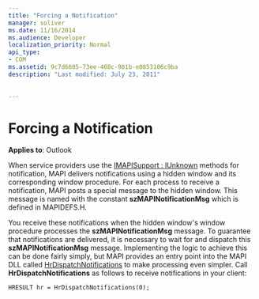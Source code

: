```yaml
---
title: "Forcing a Notification"
manager: soliver
ms.date: 11/16/2014
ms.audience: Developer
localization_priority: Normal
api_type:
- COM
ms.assetid: 9c7d6605-73ee-468c-981b-e0853106c9ba
description: "Last modified: July 23, 2011"
 
 
---
```


# Forcing a Notification

  
  
**Applies to**: Outlook 
  
When service providers use the [IMAPISupport : IUnknown](imapisupportiunknown.md) methods for notification, MAPI delivers notifications using a hidden window and its corresponding window procedure. For each process to receive a notification, MAPI posts a special message to the hidden window. This message is named with the constant **szMAPINotificationMsg** which is defined in MAPIDEFS.H. 
  
You receive these notifications when the hidden window's window procedure processes the **szMAPINotificationMsg** message. To guarantee that notifications are delivered, it is necessary to wait for and dispatch this **szMAPINotificationMsg** message. Implementing the logic to achieve this can be done fairly simply, but MAPI provides an entry point into the MAPI DLL called [HrDispatchNotifications](hrdispatchnotifications.md) to make processing even simpler. Call **HrDispatchNotifications** as follows to receive notifications in your client: 
  
```
HRESULT hr = HrDispatchNotifications(0);
 
```


